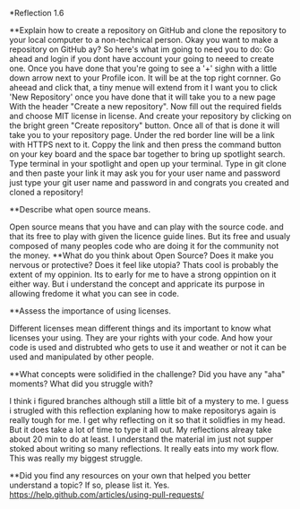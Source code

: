 
*Reflection 1.6

**Explain how to create a repository on GitHub and clone the repository to your local computer to a non-technical person.
Okay you want to make a repository on GitHub ay?
So here's what im going to need you to do:
Go ahead and login if you dont have account your going to neeed to create one. Once you have done that you're going to see a '+' sighn with a little down arrow next to your Profile icon. It will be at the top right cornner. Go aheead and click that, a tiny menue will extend from it I want you to click 'New Repository' once you have done that it will take you to a new page With the header "Create a new repository". Now fill out the required fields and choose MIT license in license. And create your repository by clicking on the bright green "Create repository" button. Once all of that is done
it will take you to your repository page. Under the red border line will be a link with HTTPS next to it. Coppy the link and then press the command button on your key board and the space bar together to bring up spotlight search. Type terminal in your spotlight and open up your terminal. Type in git clone and then paste your link it may ask you for your user name and password just type your git user name and password in and congrats you created and cloned a repository!

**Describe what open source means.

Open source means that you have and can play with the source code. and that its free to play with given the licence guide lines. But its free and usualy composed of many peoples code who are doing it for the community not the money.
**What do you think about Open Source? Does it make you nervous or protective? Does it feel like utopia?
Thats cool is probably the extent of my oppinion. Its to early for me to have a strong oppintion on it either way. But i understand the concept and appricate its purpose in allowing fredome it what you can see in code.

**Assess the importance of using licenses.

Different licenses mean different things and its important to know what licenses your using. They are your rights with your code. And how your code is used and distrubted who gets to use it and weather or not it can be used and manipulated by other people.

**What concepts were solidified in the challenge? Did you have any "aha" moments? What did you struggle with?

I think i figured branches although still a little bit of a mystery to me. I guess i strugled with this reflection explaning how to make repositorys again is really tough for me. I get why reflecting on it so that it solidfies in my head. But it does take a lot of time to type it all out. My reflections alreay take about 20 min to do at least. I understand the material im just not supper stoked about writing so many reflections. It really eats into my work flow. This was really my biggest struggle.

**Did you find any resources on your own that helped you better understand a topic? If so, please list it.
Yes. https://help.github.com/articles/using-pull-requests/